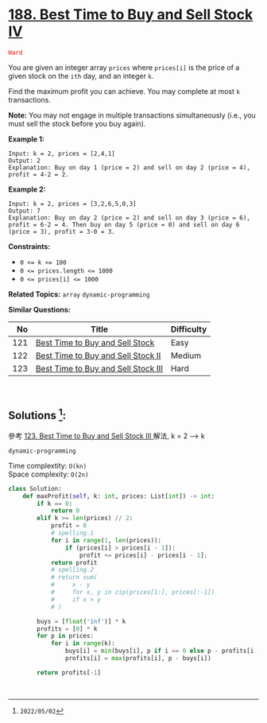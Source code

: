 # [188. Best Time to Buy and Sell Stock IV](https://leetcode.com/problems/best-time-to-buy-and-sell-stock-iv)
<span style="color:red">`Hard`</span>

You are given an integer array `prices` where `prices[i]` is the price of a given stock on the `ith` day, and an integer `k`.

Find the maximum profit you can achieve. You may complete at most `k` transactions.

**Note:** You may not engage in multiple transactions simultaneously (i.e., you must sell the stock before you buy again).

**Example 1:**

    Input: k = 2, prices = [2,4,1]
    Output: 2
    Explanation: Buy on day 1 (price = 2) and sell on day 2 (price = 4), profit = 4-2 = 2.


**Example 2:**

    Input: k = 2, prices = [3,2,6,5,0,3]
    Output: 7
    Explanation: Buy on day 2 (price = 2) and sell on day 3 (price = 6), profit = 6-2 = 4. Then buy on day 5 (price = 0) and sell on day 6 (price = 3), profit = 3-0 = 3.


**Constraints:**

  * `0 <= k <= 100`
  * `0 <= prices.length <= 1000`
  * `0 <= prices[i] <= 1000`

**Related Topics:** `array` `dynamic-programming`

**Similar Questions:**

| No  |                      Title                       | Difficulty |
| --: | ------------------------------------------------ | ---------- |
| 121 | [Best Time to Buy and Sell Stock](./0121.md)     | Easy       |
| 122 | [Best Time to Buy and Sell Stock II](./0122.md)  | Medium     |
| 123 | [Best Time to Buy and Sell Stock III](./0123.md) | Hard       |

<br>

## Solutions [^1]:

參考 [123. Best Time to Buy and Sell Stock III ](https://leetcode.com/problems/best-time-to-buy-and-sell-stock-iii) 解法, k = 2 --> k

`dynamic-programming`

Time complextity: `O(kn)` <br>
Space complexity: `O(2n)`

```python
class Solution:
    def maxProfit(self, k: int, prices: List[int]) -> int:
        if k == 0:
            return 0
        elif k >= len(prices) // 2:
            profit = 0
            # spelling.1
            for i in range(1, len(prices)):
                if (prices[i] > prices[i - 1]):
                    profit += prices[i] - prices[i - 1];
            return profit
            # spelling.2
            # return sum(
            #     x - y
            #     for x, y in zip(prices[1:], prices[:-1])
            #     if x > y
            # )

        buys = [float('inf')] * k
        profits = [0] * k
        for p in prices:
            for i in range(k):
                buys[i] = min(buys[i], p if i == 0 else p - profits[i - 1])
                profits[i] = max(profits[i], p - buys[i])

        return profits[-1]
```

<br>

[^1]: `2022/05/02`